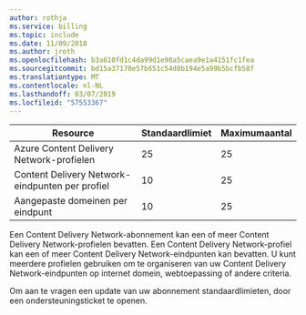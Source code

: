 ```yaml
---
author: rothja
ms.service: billing
ms.topic: include
ms.date: 11/09/2018
ms.author: jroth
ms.openlocfilehash: b3a610fd1c4da99d1e98a5caea9e1a4151fc1fea
ms.sourcegitcommit: bd15a37170e57b651c54d8b194e5a99b5bcfb58f
ms.translationtype: MT
ms.contentlocale: nl-NL
ms.lasthandoff: 03/07/2019
ms.locfileid: "57553367"
---
```

| Resource | Standaardlimiet | Maximumaantal | 
| --- | --- | --- |
| Azure Content Delivery Network-profielen |25 |25 |
| Content Delivery Network-eindpunten per profiel |10 |25 |
| Aangepaste domeinen per eindpunt |10 |25 |

Een Content Delivery Network-abonnement kan een of meer Content Delivery Network-profielen bevatten. Een Content Delivery Network-profiel kan een of meer Content Delivery Network-eindpunten kan bevatten. U kunt meerdere profielen gebruiken om te organiseren van uw Content Delivery Network-eindpunten op internet domein, webtoepassing of andere criteria. 

Om aan te vragen een update van uw abonnement standaardlimieten, door een ondersteuningsticket te openen.


